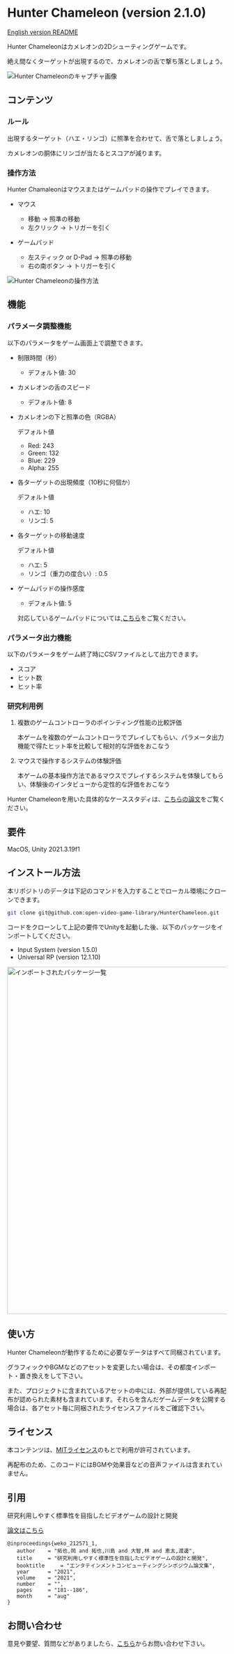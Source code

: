 # Hunter Chameleon (version 2.1.0)

[English version README](https://github.com/open-video-game-library/HunterChameleon/blob/main/README.EN.md)

Hunter Chameleonはカメレオンの2Dシューティングゲームです。

絶え間なくターゲットが出現するので、カメレオンの舌で撃ち落としましょう。

![Hunter Chameleonのキャプチャ画像](https://user-images.githubusercontent.com/52689532/223369450-5b382679-08e8-43c9-a6de-0350c3860375.png)


## コンテンツ

### ルール

出現するターゲット（ハエ・リンゴ）に照準を合わせて、舌で落としましょう。

カメレオンの胴体にリンゴが当たるとスコアが減ります。

### 操作方法

Hunter Chamaleonはマウスまたはゲームパッドの操作でプレイできます。

- マウス
   - 移動 → 照準の移動
   - 左クリック → トリガーを引く

- ゲームパッド
   - 左スティック or D-Pad → 照準の移動
   - 右の南ボタン → トリガーを引く

![Hunter Chameleonの操作方法](https://user-images.githubusercontent.com/52689532/224528222-04e48fff-d515-4ee6-a2ee-ff96f1a119fc.png)


## 機能

### パラメータ調整機能

以下のパラメータをゲーム画面上で調整できます。

- 制限時間（秒）
   - デフォルト値: 30

- カメレオンの舌のスピード
   - デフォルト値: 8

- カメレオンの下と照準の色（RGBA）

   デフォルト値
   - Red: 243
   - Green: 132
   - Blue: 229
   - Alpha: 255

- 各ターゲットの出現頻度（10秒に何個か）

   デフォルト値
   - ハエ: 10
   - リンゴ: 5

- 各ターゲットの移動速度

   デフォルト値
   - ハエ: 5
   - リンゴ（重力の度合い）: 0.5

- ゲームパッドの操作感度

   - デフォルト値: 5
   
   対応しているゲームパッドについては,[こちら](https://docs.unity3d.com/Packages/com.unity.inputsystem@1.5/manual/SupportedDevices.html#gamepads)をご覧ください。


### パラメータ出力機能

以下のパラメータをゲーム終了時にCSVファイルとして出力できます。

- スコア
- ヒット数
- ヒット率

### 研究利用例

1. 複数のゲームコントローラのポインティング性能の比較評価

   本ゲームを複数のゲームコントローラでプレイしてもらい、パラメータ出力機能で得たヒット率を比較して相対的な評価をおこなう
   
2. マウスで操作するシステムの体験評価

   本ゲームの基本操作方法であるマウスでプレイするシステムを体験してもらい、体験後のインタビューから定性的な評価をおこなう
   
Hunter Chameleonを用いた具体的なケーススタディは、[こちらの論文](http://id.nii.ac.jp/1001/00214482/)をご覧ください。


## 要件

MacOS, Unity 2021.3.19f1


## インストール方法

本リポジトリのデータは下記のコマンドを入力することでローカル環境にクローンできます。

```bash
git clone git@github.com:open-video-game-library/HunterChameleon.git
```

コードをクローンして上記の要件でUnityを起動した後、以下のパッケージをインポートしてください。

- Input System (version 1.5.0)
- Universal RP (version 12.1.10)

<img width="798" alt="インポートされたパッケージ一覧" src="https://user-images.githubusercontent.com/52689532/224526382-22179650-5c02-403d-9e13-ac8ff0b16bd5.png">


## 使い方

Hunter Chameleonが動作するために必要なデータはすべて同梱されています。

グラフィックやBGMなどのアセットを変更したい場合は、その都度インポート・置き換えをして下さい。

また、プロジェクトに含まれているアセットの中には、外部が提供している再配布が認められた素材も含まれています。それらを含んだゲームデータを公開する場合は、各アセット毎に同梱されたライセンスファイルをご確認下さい。


## ライセンス

本コンテンツは、[MITライセンス](https://github.com/open-video-game-library/HunterChameleon/blob/main/LICENSE)のもとで利用が許可されています。

再配布のため、このコードにはBGMや効果音などの音声ファイルは含まれていません。


## 引用

研究利用しやすく標準性を目指したビデオゲームの設計と開発

[論文はこちら](http://id.nii.ac.jp/1001/00212465/)

```
@inproceedings{weko_212571_1,
   author	 = "拓也,岡 and 拓也,川島 and 大智,林 and 恵太,渡邊",
   title	 = "研究利用しやすく標準性を目指したビデオゲームの設計と開発",
   booktitle	 = "エンタテインメントコンピューティングシンポジウム論文集",
   year 	 = "2021",
   volume	 = "2021",
   number	 = "",
   pages	 = "181--186",
   month	 = "aug"
}
```


## お問い合わせ

意見や要望、質問などがありましたら、[こちら](https://openvideogame.cc/contact/)からお問い合わせ下さい。
